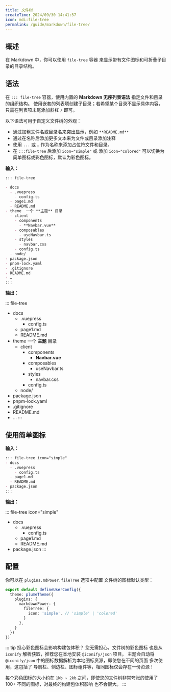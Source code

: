 ```yaml
---
title: 文件树
createTime: 2024/09/30 14:41:57
icon: mdi:file-tree
permalink: /guide/markdown/file-tree/
---
```


## 概述

在 Markdown 中，你可以使用 `file-tree` 容器 来显示带有文件图标和可折叠子目录的目录结构。

## 语法

在 `::: file-tree` 容器，使用内置的 **Markdown 无序列表语法** 指定文件和目录的组织结构。
使用嵌套的列表项创建子目录；若希望某个目录不显示具体内容，只需在列表项末尾添加斜杠 `/` 即可。

以下语法可用于自定义文件树的外观：

- 通过加粗文件名或目录名来突出显示，例如 `**README.md**`
- 通过在名称后添加更多文本来为文件或目录添加注释
- 使用 `...` 或 `…` 作为名称来添加占位符文件和目录。
- 在 `:::file-tree` 后添加 `icon="simple"` 或 添加 `icon="colored"` 可以切换为简单图标或彩色图标，默认为彩色图标。

**输入：**

```md
::: file-tree

- docs
  - .vuepress
    - config.ts
  - page1.md
  - README.md
- theme  一个 **主题** 目录
  - client
    - components
      - **Navbar.vue**
    - composables
      - useNavbar.ts
    - styles
      - navbar.css
    - config.ts
  - node/
- package.json
- pnpm-lock.yaml
- .gitignore
- README.md
- …
:::
```

**输出：**

::: file-tree

- docs
  - .vuepress
    - config.ts
  - page1.md
  - README.md
- theme  一个 **主题** 目录
  - client
    - components
      - **Navbar.vue**
    - composables
      - useNavbar.ts
    - styles
      - navbar.css
    - config.ts
  - node/
- package.json
- pnpm-lock.yaml
- .gitignore
- README.md
- …
:::

## 使用简单图标

**输入：**

```md
::: file-tree icon="simple"
- docs
  - .vuepress
    - config.ts
  - page1.md
  - README.md
- package.json
:::
```

**输出：**

::: file-tree icon="simple"

- docs
  - .vuepress
    - config.ts
  - page1.md
  - README.md
- package.json
:::

## 配置

你可以在 `plugins.mdPower.fileTree` 选项中配置 文件树的图标默认类型：

```ts
export default defineUserConfig({
  theme: plumeTheme({
    plugins: {
      markdownPower: {
        fileTree: {
          icon: 'simple', // 'simple' | 'colored'
        }
      },
    }
  })
})
```

::: tip 担心彩色图标会影响构建包体积？
您无需担心，文件树的彩色图标 也是从 `iconify` 解析获取，推荐您在本地安装 `@iconify/json` 项目，
主题会自动将 `@iconify/json` 中的图标数据解析为本地图标资源，即使您在不同的页面
多次使用，这包括了 导航栏、侧边栏、图标组件等，相同图标仅会存在一份资源！

每个彩色图标的大小约在 `1kb ~ 2kb` 之间，即使您的文件树非常夸张的使用了 100+ 不同的图标，对最终的构建包体积影响
也不会很大。
:::
